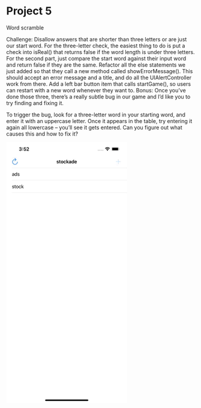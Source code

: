# Project 5

Word scramble

Challenge: Disallow answers that are shorter than three letters or are just our start word. For the three-letter check, the easiest thing to do is put a check into isReal() that returns false if the word length is under three letters. For the second part, just compare the start word against their input word and return false if they are the same. Refactor all the else statements we just added so that they call a new method called showErrorMessage(). This should accept an error message and a title, and do all the UIAlertController work from there. Add a left bar button item that calls startGame(), so users can restart with a new word whenever they want to. Bonus: Once you’ve done those three, there’s a really subtle bug in our game and I’d like you to try finding and fixing it.

To trigger the bug, look for a three-letter word in your starting word, and enter it with an uppercase letter. Once it appears in the table, try entering it again all lowercase – you’ll see it gets entered. Can you figure out what causes this and how to fix it?


 
![grab-landing-page](https://github.com/Woodshox/Hacking-with-Swift/blob/main/Project%205/Proj5.gif)
